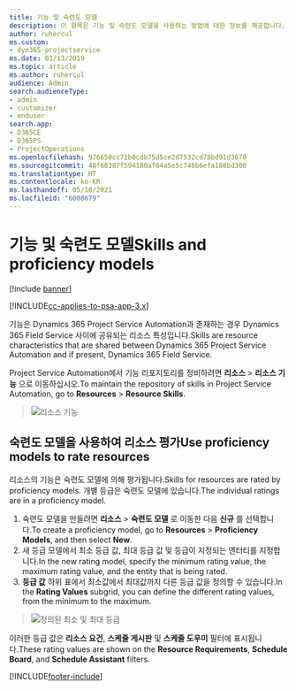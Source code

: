 ```yaml
---
title: 기능 및 숙련도 모델
description: 이 항목은 기능 및 숙련도 모델을 사용하는 방법에 대한 정보를 제공합니다.
author: ruhercul
ms.custom:
- dyn365-projectservice
ms.date: 03/13/2019
ms.topic: article
ms.author: ruhercul
audience: Admin
search.audienceType:
- admin
- customizer
- enduser
search.app:
- D365CE
- D365PS
- ProjectOperations
ms.openlocfilehash: 976650cc71b0cdb75d5ce2d7532cd78bd91d3670
ms.sourcegitcommit: 40f68387f594180af64a5e5c748b6efa188bd300
ms.translationtype: HT
ms.contentlocale: ko-KR
ms.lasthandoff: 05/10/2021
ms.locfileid: "6008679"
---
```

# <a name="skills-and-proficiency-models"></a><span data-ttu-id="08b62-103">기능 및 숙련도 모델</span><span class="sxs-lookup"><span data-stu-id="08b62-103">Skills and proficiency models</span></span>

[!include [banner](../includes/psa-now-project-operations.md)]

[!INCLUDE[cc-applies-to-psa-app-3.x](../includes/cc-applies-to-psa-app-3x.md)]

<span data-ttu-id="08b62-104">기능은 Dynamics 365 Project Service Automation과 존재하는 경우 Dynamics 365 Field Service 사이에 공유되는 리소스 특성입니다.</span><span class="sxs-lookup"><span data-stu-id="08b62-104">Skills are resource characteristics that are shared between Dynamics 365 Project Service Automation and if present, Dynamics 365 Field Service.</span></span> 

<span data-ttu-id="08b62-105">Project Service Automation에서 기능 리포지토리를 정비하려면 **리소스** \> **리소스 기능** 으로 이동하십시오.</span><span class="sxs-lookup"><span data-stu-id="08b62-105">To maintain the repository of skills in Project Service Automation, go to **Resources** \> **Resource Skills**.</span></span> 

> ![리소스 기능](media/Resource-Management-image84.png)

## <a name="use-proficiency-models-to-rate-resources"></a><span data-ttu-id="08b62-107">숙련도 모델을 사용하여 리소스 평가</span><span class="sxs-lookup"><span data-stu-id="08b62-107">Use proficiency models to rate resources</span></span>

<span data-ttu-id="08b62-108">리소스의 기능은 숙련도 모델에 의해 평가됩니다.</span><span class="sxs-lookup"><span data-stu-id="08b62-108">Skills for resources are rated by proficiency models.</span></span> <span data-ttu-id="08b62-109">개별 등급은 숙련도 모델에 있습니다.</span><span class="sxs-lookup"><span data-stu-id="08b62-109">The individual ratings are in a proficiency model.</span></span> 

1. <span data-ttu-id="08b62-110">숙련도 모델을 만들려면 **리소스** \> **숙련도 모델** 로 이동한 다음 **신규** 를 선택합니다.</span><span class="sxs-lookup"><span data-stu-id="08b62-110">To create a proficiency model, go to **Resources** \> **Proficiency Models**, and then select **New**.</span></span>
2. <span data-ttu-id="08b62-111">새 등급 모델에서 최소 등급 값, 최대 등급 값 및 등급이 지정되는 엔터티를 지정합니다.</span><span class="sxs-lookup"><span data-stu-id="08b62-111">In the new rating model, specify the minimum rating value, the maximum rating value, and the entity that is being rated.</span></span>
3. <span data-ttu-id="08b62-112">**등급 값** 하위 표에서 최소값에서 최대값까지 다른 등급 값을 정의할 수 있습니다.</span><span class="sxs-lookup"><span data-stu-id="08b62-112">In the **Rating Values** subgrid, you can define the different rating values, from the minimum to the maximum.</span></span>

> ![정의된 최소 및 최대 등급](media/Resource-Management-image85.png)

<span data-ttu-id="08b62-114">이러한 등급 값은 **리소스 요건**, **스케줄 게시판** 및 **스케줄 도우미** 필터에 표시됩니다.</span><span class="sxs-lookup"><span data-stu-id="08b62-114">These rating values are shown on the **Resource Requirements**, **Schedule Board**, and **Schedule Assistant** filters.</span></span>


[!INCLUDE[footer-include](../includes/footer-banner.md)]